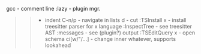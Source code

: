 gcc - comment line
:lazy - plugin mgr.
>> - indent
C-n/p - navigate in lists
d - cut
:TSInstall x - install treesitter parser for x language
:InspectTree - see treesitter AST
:messages - see (plugin?) output
:TSEditQuery x - open schema
ci[w/"/...] - change inner whatever, supports lookahead
